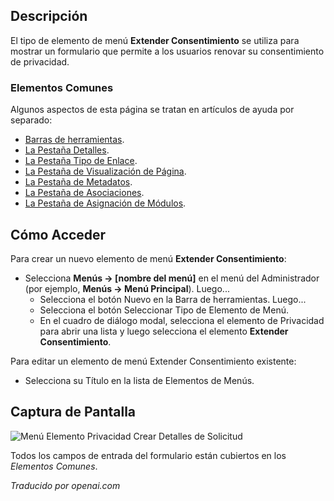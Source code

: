 <!-- Filename: Help4.x:Menu_Item:_Extend_Consent  / Display title: Élément de Menu : Étendre le Consentement -->

## Descripción

El tipo de elemento de menú **Extender Consentimiento** se utiliza para mostrar un formulario que permite a los usuarios renovar su consentimiento de privacidad.

### Elementos Comunes

Algunos aspectos de esta página se tratan en artículos de ayuda por separado:

* [Barras de herramientas](jdocmanual?article=help/common-elements/toolbars).
* [La Pestaña Detalles](jdocmanual?article=help/menu-items-common/menu-item-details).
* [La Pestaña Tipo de Enlace](jdocmanual?article=help/menu-items-common/menu-item-link-type).
* [La Pestaña de Visualización de Página](jdocmanual?article=help/menu-items-common/menu-item-page-display).
* [La Pestaña de Metadatos](jdocmanual?article=help/menu-items-common/menu-item-metadata).
* [La Pestaña de Asociaciones](jdocmanual?article=help/common-elements/edit-associations).
* [La Pestaña de Asignación de Módulos](jdocmanual?article=help/menu-items-common/menu-item-module-assignment).

## Cómo Acceder

Para crear un nuevo elemento de menú **Extender Consentimiento**:

- Selecciona **Menús → \[nombre del menú\]** en el menú del Administrador
  (por ejemplo, **Menús → Menú Principal**). Luego...
  - Selecciona el botón Nuevo en la Barra de herramientas. Luego...
  - Selecciona el botón Seleccionar Tipo de Elemento de Menú.
  - En el cuadro de diálogo modal, selecciona el elemento de Privacidad para abrir una lista y luego
    selecciona el elemento **Extender Consentimiento**.

Para editar un elemento de menú Extender Consentimiento existente:

- Selecciona su Título en la lista de Elementos de Menús.

## Captura de Pantalla

![Menú Elemento Privacidad Crear Detalles de Solicitud](../../../es/images/menu-items/privacy-extend-consent-details-tab.png)

Todos los campos de entrada del formulario están cubiertos en los *Elementos Comunes*.

*Traducido por openai.com*


